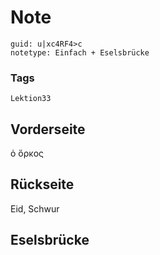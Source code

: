 # Note
```
guid: u|xc4RF4>c
notetype: Einfach + Eselsbrücke
```

### Tags
```
Lektion33
```

## Vorderseite
ὁ ὅρκος

## Rückseite
Eid, Schwur

## Eselsbrücke

